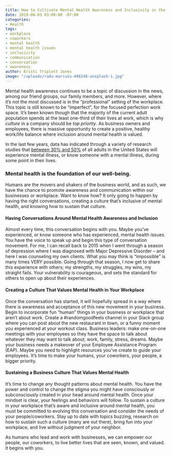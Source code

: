 ```yaml
---
title: How to Cultivate Mental Health Awareness and Inclusivity in the Workplace
date: 2019-06-03 03:00:00 -07:00
categories:
- Health
tags:
- workplace
- coworkers
- mental health
- mental health issues
- inclusivity
- communication
- conversation
- awareness
author: Kristi Triplett Jones
image: "/uploads/radu-marcusu-498248-unsplash-1.jpg"
---
```


Mental health awareness continues to be a topic of discussion in the news, among our friend groups, our family members, and more. However, where it’s not the most discussed is in the “professional” setting of the workplace. This topic is still known to be “imperfect”, for the focused perfection work space. It’s been known though that the majority of the current adult population spends at the least one-third of their lives at work, which is why _culture_ in a company should be _top priority_. As business owners and employees, there is massive opportunity to create a positive, healthy work/life balance where inclusion around mental health is valued.
 
In the last few years, data has indicated through a variety of research studies that [between 30% and 50%](https://journals.lww.com/joem/Fulltext/2018/04000/Mental_Health_in_the_Workplace___A_Call_to_Action.5.aspx) of all adults in the United States will experience mental illness, or know someone with a mental illness, during some point in their lives. 

### Mental health is the foundation of our well-being. 

Humans are the movers and shakers of the business world, and as such, we have the chance to promote awareness and communication within our businesses or workplace. Want to know how? It only going to happen by having the right conversations, creating a culture that’s inclusive of mental health, and knowing how to sustain that culture.
 
#### Having Conversations Around Mental Health Awareness and Inclusion 

Almost every time, this conversation begins with you. Maybe you’ve experienced, or know someone who has experienced, mental health issues. You have the voice to speak up and begin this type of conversation movement. For me, I can recall back to 2015 when I went through a season of depression where I was diagnosed with Major Depressive Disorder – and here I was counseling my own clients. What you may think is “impossible” is many times VERY possible. Going through that season, I now get to share this experience with others; my strengths, my struggles, my wins, my straight fails. Your vulnerability is courageous, and sets the standard for others to open up about their experiences.
 
#### Creating a Culture That Values Mental Health in Your Workplace 
 
Once the conversation has started, it will hopefully spread in a way where there is awareness and acceptance of this new movement in your business. Begin to incorporate fun “human” things in your business or workplace that aren’t about work. Create a #randomgoodfeels channel in your Slack group where you can post about the new restaurant in town, or a funny moment you experienced at your workout class. Business leaders: make one-on-one meetings with your employees so they have the space to talk about whatever they may want to talk about; work, family, stress, dreams. Maybe your business needs a makeover of your Employee Assistance Program (EAP). Maybe you need to highlight resources you’ve create to guide your employees. It’s time to make your humans, your coworkers, your people, a bigger priority.

#### Sustaining a Business Culture That Values Mental Health 

It’s time to change any thought patterns about mental health. You have the power and control to change the stigma you might have consciously or subconsciously created in your head around mental health. Once your mindset is clear, your feelings and behaviors will follow. To sustain a culture in your workplace that’s aware and inclusive around mental health, you must be committed to evolving this conversation and consider the needs of your people/coworkers. Stay up to date with topics buzzing, research on how to sustain such a culture (many are out there), bring fun into your workplace, and live without judgment of your neighbor. 
 
As humans who lead and work with businesses, we can empower our people, our coworkers, to live better lives that are seen, known, and valued. It begins with you. 